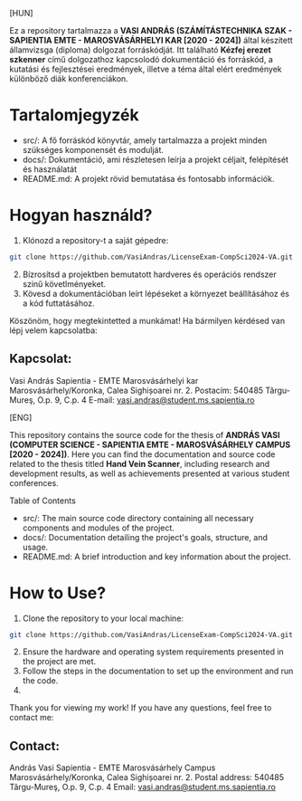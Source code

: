 [HUN]

Ez a repository tartalmazza a <b>VASI ANDRÁS (SZÁMÍTÁSTECHNIKA SZAK - SAPIENTIA EMTE - MAROSVÁSÁRHELYI KAR [2020 - 2024])</b> által készített államvizsga (diploma) dolgozat forráskódját. Itt található <b>Kézfej erezet szkenner</b> című dolgozathoz kapcsolodó dokumentáció és forráskód, a kutatási és fejlesztései eredmények, illetve a téma által elért eredmények különböző diák konferenciákon.

# Tartalomjegyzék

- src/: A fő forráskód könyvtár, amely tartalmazza a projekt minden szükséges komponensét és modulját.
- docs/: Dokumentáció, ami részletesen leírja a projekt céljait, felépítését és használatát
- README.md: A projekt rövid bemutatása és fontosabb információk.

# Hogyan használd?
1. Klónozd a repository-t a saját gépedre:
```bash
git clone https://github.com/VasiAndras/LicenseExam-CompSci2024-VA.git
```
2. Bízrosítsd a projektben bemutatott hardveres és operációs rendszer szinű követlményeket.
3. Kövesd a dokumentációban leírt lépéseket a környezet beállításához és a kód futtatásához.

Köszönöm, hogy megtekintetted a munkámat! Ha bármilyen kérdésed van lépj velem kapcsolatba:

## Kapcsolat:
Vasi András
Sapientia - EMTE Marosvásárhelyi kar
Marosvásárhely/Koronka,  Calea Sighișoarei nr. 2.
Postacím: 540485 Târgu-Mureş, O.p. 9, C.p. 4
E-mail: vasi.andras@student.ms.sapientia.ro

[ENG]

This repository contains the source code for the thesis of <b>ANDRÁS VASI (COMPUTER SCIENCE - SAPIENTIA EMTE - MAROSVÁSÁRHELY CAMPUS [2020 - 2024])</b>. Here you can find the documentation and source code related to the thesis titled <b>Hand Vein Scanner</b>, including research and development results, as well as achievements presented at various student conferences.

Table of Contents
- src/: The main source code directory containing all necessary components and modules of the project.
- docs/: Documentation detailing the project's goals, structure, and usage.
- README.md: A brief introduction and key information about the project.

# How to Use?
1. Clone the repository to your local machine:
```bash
git clone https://github.com/VasiAndras/LicenseExam-CompSci2024-VA.git
```
2. Ensure the hardware and operating system requirements presented in the project are met.
3. Follow the steps in the documentation to set up the environment and run the code.
4. 
Thank you for viewing my work! If you have any questions, feel free to contact me:

## Contact:
András Vasi
Sapientia - EMTE Marosvásárhely Campus
Marosvásárhely/Koronka, Calea Sighișoarei nr. 2.
Postal address: 540485 Târgu-Mureş, O.p. 9, C.p. 4
Email: vasi.andras@student.ms.sapientia.ro



